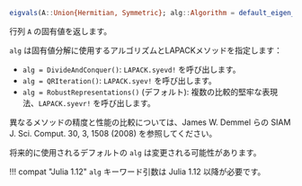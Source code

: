 ```julia
eigvals(A::Union{Hermitian, Symmetric}; alg::Algorithm = default_eigen_alg(A))) -> values
```

行列 `A` の固有値を返します。

`alg` は固有値分解に使用するアルゴリズムとLAPACKメソッドを指定します：

  * `alg = DivideAndConquer()`: `LAPACK.syevd!` を呼び出します。
  * `alg = QRIteration()`: `LAPACK.syev!` を呼び出します。
  * `alg = RobustRepresentations()` (デフォルト): 複数の比較的堅牢な表現法、`LAPACK.syevr!` を呼び出します。

異なるメソッドの精度と性能の比較については、James W. Demmel らの SIAM J. Sci. Comput. 30, 3, 1508 (2008) を参照してください。

将来的に使用されるデフォルトの `alg` は変更される可能性があります。

!!! compat "Julia 1.12"
    `alg` キーワード引数は Julia 1.12 以降が必要です。

